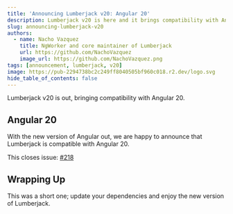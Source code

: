 ```yaml
---
title: 'Announcing Lumberjack v20: Angular 20'
description: Lumberjack v20 is here and it brings compatibility with Angular 20.
slug: announcing-lumberjack-v20
authors:
  - name: Nacho Vazquez
    title: NgWorker and core maintainer of Lumberjack
    url: https://github.com/NachoVazquez
    image_url: https://github.com/NachoVazquez.png
tags: [announcement, lumberjack, v20]
image: https://pub-2294738bc2c249ff8040505bf960c018.r2.dev/logo.svg
hide_table_of_contents: false
---
```


Lumberjack v20 is out, bringing compatibility with Angular 20.

## Angular 20

With the new version of Angular out, we are happy to announce that Lumberjack is compatible with Angular 20.

This closes issue: [#218](https://github.com/ngworker/lumberjack/issues/218)

## Wrapping Up

This was a short one; update your dependencies and enjoy the new version of Lumberjack.
